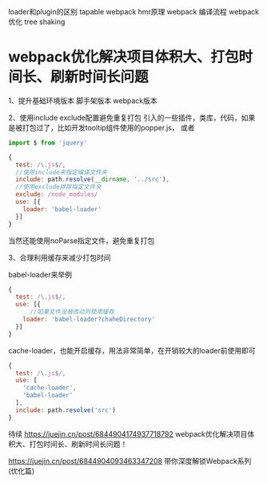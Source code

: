 loader和plugin的区别
tapable
webpack hmr原理
webpack 编译流程
webpack 优化
tree shaking

# webpack优化解决项目体积大、打包时间长、刷新时间长问题
1、提升基础环境版本
脚手架版本 webpack版本

2、使用include exclude配置避免重复打包
引入的一些插件，类库，代码，如果是被打包过了，比如开发tooltip组件使用的popper.js，
或者
```js
import $ from 'jquery'
```

```js
{ 
  test: /\.js$/, 
  //使用include来指定编译文件夹
  include: path.resolve(__dirname, '../src'),
  //使用exclude排除指定文件夹
  exclude: /node_modules/
  use: [{
    loader: 'babel-loader'
  }]
}

```
当然还能使用noParse指定文件，避免重复打包

3、合理利用缓存来减少打包时间

babel-loader来举例

```js
{ 
  test: /\.js$/,
  use: [{
      //如果文件没被改动则使用缓存
    loader: 'babel-loader?chaheDirectory'
  }]
}
```
cache-loader，也能开启缓存，用法非常简单，在开销较大的loader前使用即可

```js
{
  test: /\.js$/,
  use: [
    'cache-loader',
    'babel-loader'
  ],
  include: path.resolve('src')
}
```


待续
https://juejin.cn/post/6844904174937718792
webpack优化解决项目体积大、打包时间长、刷新时间长问题！

https://juejin.cn/post/6844904093463347208
带你深度解锁Webpack系列(优化篇)








